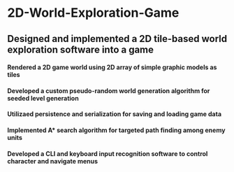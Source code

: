 # 2D-World-Exploration-Game
## Designed and implemented a 2D tile-based world exploration software into a game
#### Rendered a 2D game world using 2D array of simple graphic models as tiles
#### Developed a custom pseudo-random world generation algorithm for seeded level generation
#### Utilizaed persistence and serialization for saving and loading game data
#### Implemented A* search algorithm for targeted path finding among enemy units
#### Developed a CLI and keyboard input recognition software to control character and navigate menus
